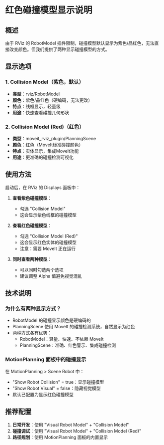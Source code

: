 # 红色碰撞模型显示说明

## 概述
由于 RViz 的 RobotModel 插件限制，碰撞模型默认显示为紫色/品红色，无法直接改变颜色。但我们提供了两种显示碰撞模型的方式。

## 显示选项

### 1. Collision Model（紫色，默认）
- **类型**：rviz/RobotModel
- **颜色**：紫色/品红色（硬编码，无法更改）
- **特点**：线框显示，轻量级
- **用途**：快速查看碰撞几何形状

### 2. Collision Model (Red)（红色）
- **类型**：moveit_rviz_plugin/PlanningScene
- **颜色**：红色（MoveIt标准碰撞颜色）
- **特点**：实体显示，集成MoveIt功能
- **用途**：更准确的碰撞检测可视化

## 使用方法

启动后，在 RViz 的 Displays 面板中：

1. **查看紫色碰撞模型**：
   - 勾选 "Collision Model"
   - 这会显示紫色线框的碰撞模型

2. **查看红色碰撞模型**：
   - 勾选 "Collision Model (Red)"
   - 这会显示红色实体的碰撞模型
   - 注意：需要 MoveIt 正在运行

3. **同时查看两种模型**：
   - 可以同时勾选两个选项
   - 建议调整 Alpha 值避免视觉混乱

## 技术说明

### 为什么有两种显示方式？
- RobotModel 的碰撞显示颜色是硬编码的
- PlanningScene 使用 MoveIt 的碰撞检测系统，自然显示为红色
- 两种方式各有优势：
  - RobotModel：轻量、快速、不依赖 MoveIt
  - PlanningScene：准确、红色警示、集成碰撞检测

### MotionPlanning 面板中的碰撞显示
在 MotionPlanning > Scene Robot 中：
- "Show Robot Collision" = true：显示碰撞模型
- "Show Robot Visual" = false：隐藏视觉模型
- 默认已配置为显示红色碰撞模型

## 推荐配置

1. **日常开发**：使用 "Visual Robot Model" + "Collision Model"
2. **碰撞调试**：使用 "Visual Robot Model" + "Collision Model (Red)"
3. **路径规划**：使用 MotionPlanning 面板的内置显示